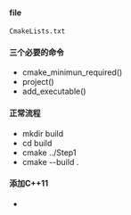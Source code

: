 #### file
`CmakeLists.txt`
#### 三个必要的命令

- cmake_minimun_required()
- project()
- add_executable()

#### 正常流程
-   mkdir build
-   cd build
-   cmake ../Step1
-   cmake --build .

#### 添加C++11
-   